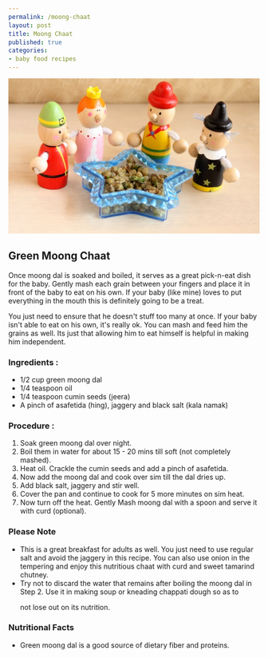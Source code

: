 ```yaml
---
permalink: /moong-chaat
layout: post
title: Moong Chaat
published: true
categories:
- baby food recipes
---
```

<div class="post group">
<IMG SRC="/images/moong_chaat.JPG" class="recipe"/>
<h2>Green Moong Chaat</h2>


<p>Once moong dal is soaked and boiled, it serves as a great pick-n-eat dish for the baby. Gently mash each grain between your fingers and place it in front of the baby to eat on his own. If your baby (like mine) loves to put everything in the mouth this is definitely going to be a treat.

You just need to ensure that he doesn't stuff too many at once. If your baby isn't able to eat on his own, it's really ok. You can mash and feed him the grains as well. Its just that allowing him to eat himself is helpful in making him independent.</p>

<h3>Ingredients :</h3>

<ul>

<li>1/2 cup green moong dal</li>

<li>1/4 teaspoon oil</li>

<li>1/4 teaspoon cumin seeds (jeera)</li>

<li>A pinch of asafetida (hing), jaggery and black salt (kala namak)</li>

</ul>

<h3>Procedure :</h3>

<ol>

<li>Soak green moong dal over night.</li>

<li>Boil them in water for about 15 - 20 mins till soft (not completely mashed).</li>

<li>Heat oil. Crackle the cumin seeds and add a pinch of asafetida.</li>

<li>Now add the moong dal and cook over sim till the dal dries up.</li>

<li>Add black salt, jaggery and stir well.</li>

<li>Cover the pan and continue to cook for 5 more minutes on sim heat.</li>

<li>Now turn off the heat. Gently Mash moong dal with a spoon and serve it with curd (optional).</li>

</ol>

<h3>Please Note</h3>

<ul>

<li>This is a great breakfast for adults as well. You just need to use regular salt and avoid the jaggery in this recipe. You can also use onion in the tempering and enjoy this nutritious chaat with curd and sweet tamarind chutney.</li>

<li>Try not to discard the water that remains after boiling the moong dal in Step 2. Use it in making soup or kneading chappati dough so as to

not lose out on its nutrition.</li>

</ul>

<h3>Nutritional Facts</h3>

<ul>

<li>

Green moong dal is a good source of dietary fiber and proteins.

</li>

</ul>


</div>
